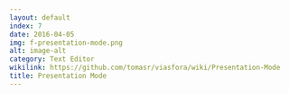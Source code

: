 ```yaml
---
layout: default
index: 7
date: 2016-04-05
img: f-presentation-mode.png
alt: image-alt
category: Text Editor
wikilink: https://github.com/tomasr/viasfora/wiki/Presentation-Mode
title: Presentation Mode
---
```


